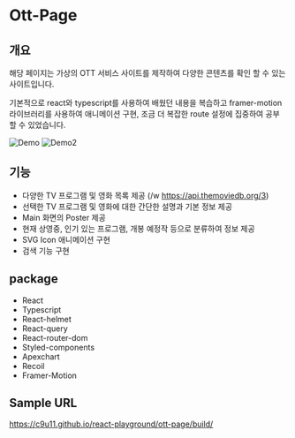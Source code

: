 # Ott-Page



## 개요

해당 페이지는 가상의 OTT 서비스 사이트를 제작하여 다양한 콘텐츠를 확인 할 수 있는 사이트입니다.

기본적으로 react와 typescript를 사용하여 배웠던 내용을 복습하고 framer-motion 라이브러리를 사용하여 애니메이션 구현, 조금 더 복잡한 route 설정에 집중하여 공부 할 수 있었습니다.

![Demo](https://user-images.githubusercontent.com/29428714/161424171-cfb0f041-5cd7-4eb1-8a06-8a3c699327da.gif)
![Demo2](https://user-images.githubusercontent.com/29428714/161424228-fa28b7e6-b1e0-4c0e-af5b-bfd8da48aa27.gif)


## 기능

- 다양한 TV 프로그램 및 영화 목록 제공 (/w https://api.themoviedb.org/3)
- 선택한 TV 프로그램 및 영화에 대한 간단한 설명과 기본 정보 제공
- Main 화면의 Poster 제공
- 현재 상영중, 인기 있는 프로그램, 개봉 예정작 등으로 분류하여 정보 제공
- SVG Icon 애니메이션 구현
- 검색 기능 구현



## package

- React
- Typescript
- React-helmet
- React-query
- React-router-dom
- Styled-components
- Apexchart
- Recoil
- Framer-Motion



## Sample URL

https://c9u11.github.io/react-playground/ott-page/build/
